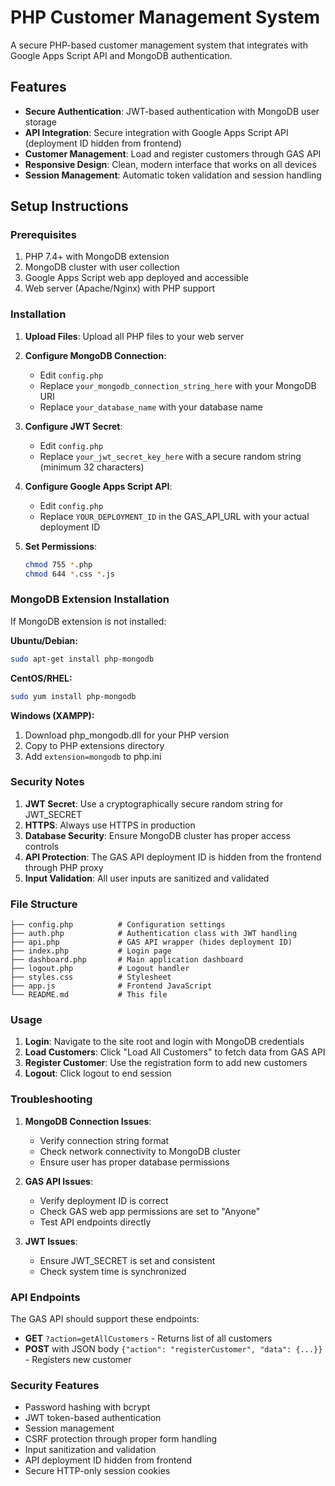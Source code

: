 # PHP Customer Management System

A secure PHP-based customer management system that integrates with Google Apps Script API and MongoDB authentication.

## Features

- **Secure Authentication**: JWT-based authentication with MongoDB user storage
- **API Integration**: Secure integration with Google Apps Script API (deployment ID hidden from frontend)
- **Customer Management**: Load and register customers through GAS API
- **Responsive Design**: Clean, modern interface that works on all devices
- **Session Management**: Automatic token validation and session handling

## Setup Instructions

### Prerequisites

1. PHP 7.4+ with MongoDB extension
2. MongoDB cluster with user collection
3. Google Apps Script web app deployed and accessible
4. Web server (Apache/Nginx) with PHP support

### Installation

1. **Upload Files**: Upload all PHP files to your web server

2. **Configure MongoDB Connection**:
   - Edit `config.php`
   - Replace `your_mongodb_connection_string_here` with your MongoDB URI
   - Replace `your_database_name` with your database name

3. **Configure JWT Secret**:
   - Edit `config.php`
   - Replace `your_jwt_secret_key_here` with a secure random string (minimum 32 characters)

4. **Configure Google Apps Script API**:
   - Edit `config.php`
   - Replace `YOUR_DEPLOYMENT_ID` in the GAS_API_URL with your actual deployment ID

5. **Set Permissions**:
   ```bash
   chmod 755 *.php
   chmod 644 *.css *.js
   ```

### MongoDB Extension Installation

If MongoDB extension is not installed:

**Ubuntu/Debian:**
```bash
sudo apt-get install php-mongodb
```

**CentOS/RHEL:**
```bash
sudo yum install php-mongodb
```

**Windows (XAMPP):**
1. Download php_mongodb.dll for your PHP version
2. Copy to PHP extensions directory
3. Add `extension=mongodb` to php.ini

### Security Notes

1. **JWT Secret**: Use a cryptographically secure random string for JWT_SECRET
2. **HTTPS**: Always use HTTPS in production
3. **Database Security**: Ensure MongoDB cluster has proper access controls
4. **API Protection**: The GAS API deployment ID is hidden from the frontend through PHP proxy
5. **Input Validation**: All user inputs are sanitized and validated

### File Structure

```
├── config.php          # Configuration settings
├── auth.php            # Authentication class with JWT handling
├── api.php             # GAS API wrapper (hides deployment ID)
├── index.php           # Login page
├── dashboard.php       # Main application dashboard
├── logout.php          # Logout handler
├── styles.css          # Stylesheet
├── app.js              # Frontend JavaScript
└── README.md           # This file
```

### Usage

1. **Login**: Navigate to the site root and login with MongoDB credentials
2. **Load Customers**: Click "Load All Customers" to fetch data from GAS API
3. **Register Customer**: Use the registration form to add new customers
4. **Logout**: Click logout to end session

### Troubleshooting

1. **MongoDB Connection Issues**:
   - Verify connection string format
   - Check network connectivity to MongoDB cluster
   - Ensure user has proper database permissions

2. **GAS API Issues**:
   - Verify deployment ID is correct
   - Check GAS web app permissions are set to "Anyone"
   - Test API endpoints directly

3. **JWT Issues**:
   - Ensure JWT_SECRET is set and consistent
   - Check system time is synchronized

### API Endpoints

The GAS API should support these endpoints:

- **GET** `?action=getAllCustomers` - Returns list of all customers
- **POST** with JSON body `{"action": "registerCustomer", "data": {...}}` - Registers new customer

### Security Features

- Password hashing with bcrypt
- JWT token-based authentication
- Session management
- CSRF protection through proper form handling
- Input sanitization and validation
- API deployment ID hidden from frontend
- Secure HTTP-only session cookies
